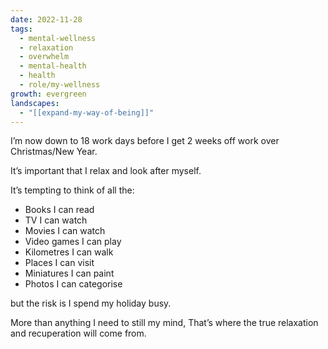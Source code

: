 ```yaml
---
date: 2022-11-28
tags:
  - mental-wellness
  - relaxation
  - overwhelm
  - mental-health
  - health
  - role/my-wellness
growth: evergreen
landscapes:
  - "[[expand-my-way-of-being]]"
---
```

I’m now down to 18 work days before I get 2 weeks off work over Christmas/New Year.

It’s important that I relax and look after myself.

It’s tempting to think of all the:

- Books I can read
- TV I can watch
- Movies I can watch
- Video games I can play
- Kilometres I can walk
- Places I can visit
- Miniatures I can paint
- Photos I can categorise

but the risk is I spend my holiday busy.

More than anything I need to still my mind, That’s where the true relaxation and recuperation will come from.
